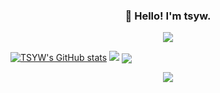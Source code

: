 <h3 align="center">👋 Hello! I'm tsyw. </h3> 
<div align="center"> <img align="center" src="https://visitor-badge.glitch.me/badge?page_id=tsyw" /> </div>

<!---
tsyw/tsyw is a ✨ special ✨ repository because its `README.md` (this file) appears on your GitHub profile.
You can click the Preview link to take a look at your changes.
--->

[![TSYW's GitHub stats](https://github-readme-stats.vercel.app/api?username=tsyw)](https://github.com/tsyw/github-readme-stats)
<img src="https://github-readme-streak-stats.herokuapp.com/?user=tsyw" />
<img align="center" src="https://github-profile-trophy.vercel.app/?username=tsyw&column=-1" />
<div align="center"> <img src="https://activity-graph.herokuapp.com/graph?username=tsyw&theme=github-light" /> </div>

